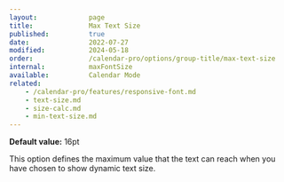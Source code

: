 ```yaml
---
layout:             page
title:              Max Text Size
published:          true
date:               2022-07-27
modified:           2024-05-18
order:              /calendar-pro/options/group-title/max-text-size
internal:           maxFontSize
available:          Calendar Mode
related:
    - /calendar-pro/features/responsive-font.md
    - text-size.md
    - size-calc.md
    - min-text-size.md
---
```

**Default value:** 16pt

This option defines the maximum value that the text can reach when you have chosen to show dynamic text size.

